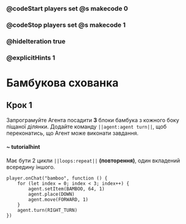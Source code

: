### @codeStart players set @s makecode 0
### @codeStop players set @s makecode 1

### @hideIteration true 
### @explicitHints 1


# Бамбукова схованка

## Крок 1
Запрограмуйте Агента посадити **3** блоки бамбука з кожного боку піщаної ділянки. Додайте команду ``||agent:agent turn||``, щоб переконатись, що Агент може виконати завдання.

#### ~ tutorialhint
Має бути 2 цикли ``||loops:repeat||`` **(повторення)**, один вкладений всередину іншого.
 
```ghost
player.onChat("bamboo", function () {
    for (let index = 0; index < 3; index++) {
        agent.setItem(BAMBOO, 64, 1)
        agent.place(DOWN)
        agent.move(FORWARD, 1)
    }
    agent.turn(RIGHT_TURN)
})
```


